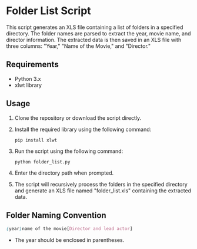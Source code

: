 # Folder List Script

This script generates an XLS file containing a list of folders in a specified directory. The folder names are parsed to extract the year, movie name, and director information. The extracted data is then saved in an XLS file with three columns: "Year," "Name of the Movie," and "Director."

## Requirements

- Python 3.x
- xlwt library

## Usage

1. Clone the repository or download the script directly.

2. Install the required library using the following command:

   ```shell
   pip install xlwt
   ```
3. Run the script using the following command:
   ```shell
   python folder_list.py
   ```
4. Enter the directory path when prompted.
5. The script will recursively process the folders in the specified directory and generate an XLS file named "folder_list.xls" containing the extracted data.

## Folder Naming Convention
   ```scss
   (year)name of the movie[Director and lead actor]
   ```

- The year should be enclosed in parentheses.
